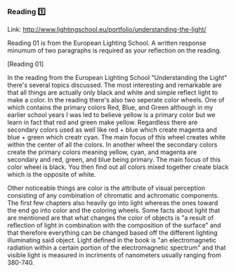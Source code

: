### Reading :one:

Link: http://www.lightingschool.eu/portfolio/understanding-the-light/

Reading 01 is from the European Lighting School. A written response minumum of two paragraphs is required as your reflection on the reading.

[Reading 01]

In the reading from the European Lighting School "Understanding the Light" there's several topics discussed. The most interesting and remarkable are that all things are actually only black and white and simple reflect light to make a color. In the reading there's also two seperate color wheels. One of which contains the primary colors Red, Blue, and Green although in my earlier school years I was led to believe yellow is a primary color but we learn in fact that red and green make yellow. Regardless there are secondary colors used as well like red + blue which create magenta and blue + green which creatr cyan. The main focus of this wheel creates white within the center of all the colors. In another wheel the secondary colors create the primary colors meaning yellow, cyan, and magenta are secondary and red, green, and blue being primary. The main focus of this color wheel is black. You then find out all colors mixed together create black which is the opposite of white. 

Other noticeable things are color is the attribute of visual perception consisting of any combination of chromatic and achromatic components. The first few chapters also heavily go into light whereas the ones toward the end go into color and the coloring wheels. Some facts about light that are mentioned are that what changes the color of objects is "a result of reflection of light in combination with the composition of the surface" and that therefore everything can be changed based off the different lighting illuminating said object. Light defined in the book is "an electromagnetic radiation within a certain portion of the electromagnetic spectrum" and that visible light is measured in incriments of nanometers usually ranging from 380-740. 

